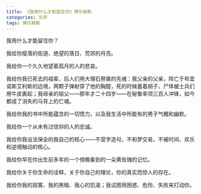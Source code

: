 ```yaml
---
title: 《我用什么才能留住你》博尔赫斯
categories: 文学
tags: 博尔赫斯
---
```



我用什么才能留住你？

我给你瘦落的街道、绝望的落日、荒郊的月亮。

我给你一个久久地望着孤月的人的悲哀。

我给你我已死去的祖辈，后人们用大理石祭奠的先魂：我父亲的父亲，阵亡于布宜诺斯艾利斯的边境，两颗子弹射穿了他的胸膛，死的时候蓄着胡子，尸体被士兵们用牛皮裹起；我母亲的祖父——那年才二十四岁——在秘鲁率领三百人冲锋，如今都成了消失的马背上的亡魂。


我给你我的书中所能蕴含的一切悟力，以及我生活中所能有的男子气概和幽默。

我给你一个从未有过信仰的人的忠诚。

我给你我设法保全的我自己的核心——不营字造句，不和梦交易，不被时间、欢乐和逆境触动的核心。

我给你早在你出生前多年的一个傍晚看到的一朵黄玫瑰的记忆。

我给你关于你生命的诠释，关于你自己的理论，你的真实而惊人的存在。

我给你我的寂寞、我的黑暗、我心的饥渴；我试图用困惑、危险、失败来打动你。
